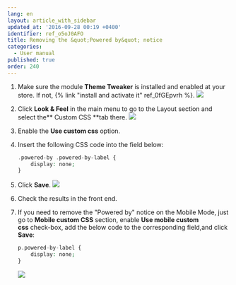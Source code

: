 ```yaml
---
lang: en
layout: article_with_sidebar
updated_at: '2016-09-28 00:19 +0400'
identifier: ref_o5oJ0AFO
title: Removing the &quot;Powered by&quot; notice
categories:
  - User manual
published: true
order: 240
---
```



1.  Make sure the module **Theme Tweaker** is installed and enabled at your store. If not, {% link "install and activate it" ref_0fGEpvrh %}.
    ![]({{site.baseurl}}/attachments/6389847/8716763.png)
2.  Click **Look & Feel** in the main menu to go to the Layout section and select the** Custom CSS **tab there.
    ![]({{site.baseurl}}/attachments/6389847/8716764.png)
3.  Enable the **Use custom css** option.

4.  Insert the following CSS code into the field below:

    ```php
    .powered-by .powered-by-label {
        display: none;
    }
    ```

5.  Click **Save**.
    ![]({{site.baseurl}}/attachments/6389847/8716775.png)

6.  Check the results in the front end.

7.  If you need to remove the "Powered by" notice on the Mobile Mode, just go to **Mobile custom CSS** section, enable **Use mobile custom css** check-box, add the below code to the corresponding field,and click **Save**:

    ```php
    p.powered-by-label {
        display: none;
    }
    ```

    ![]({{site.baseurl}}/attachments/6389847/9437792.png)


